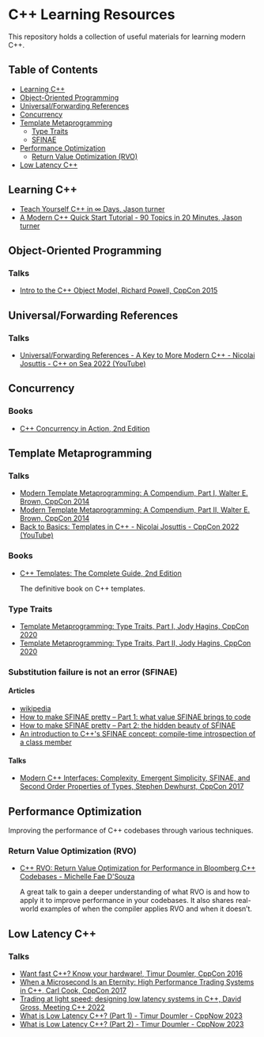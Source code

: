 # C++ Learning Resources

This repository holds a collection of useful materials for learning modern C++.

## Table of Contents
- [Learning C++](#learning-c)  
- [Object-Oriented Programming](#object-oriented-programming)
- [Universal/Forwarding References](#universalforwarding-references)
- [Concurrency](#concurrency)
- [Template Metaprogramming](#template-metaprogramming)
    - [Type Traits](#type-traits)
    - [SFINAE](#substitution-failure-is-not-an-error-sfinae)
- [Performance Optimization](#performance-optimization)
  - [Return Value Optimization (RVO)](#return-value-optimization-rvo)
- [Low Latency C++](#low-latency-c)

## Learning C++
- [Teach Yourself C++ in ∞ Days, Jason turner](https://youtu.be/zUQz4LBBz7M?si=Pv8JkfsewMGZuls8)
- [A Modern C++ Quick Start Tutorial - 90 Topics in 20 Minutes, Jason turner](https://youtu.be/VpqwCDSfgz0?si=ZQqETHgrQIgyuDC7)

## Object-Oriented Programming

### Talks
- [Intro to the C++ Object Model, Richard Powell, CppCon 2015](https://youtu.be/iLiDezv_Frk?si=ZA-LK5IYCNRvbe-Y)

## Universal/Forwarding References

### Talks
- [Universal/Forwarding References - A Key to More Modern C++ - Nicolai Josuttis - C++ on Sea 2022 (YouTube)](https://youtu.be/k1Iz5u_IBZ4?si=gwEqfqpLPlGoM0YO)

## Concurrency
### Books
- [C++ Concurrency in Action, 2nd Edition](https://www.manning.com/books/c-plus-plus-concurrency-in-action-second-edition)

## Template Metaprogramming

### Talks
- [Modern Template Metaprogramming: A Compendium, Part I, Walter E. Brown, CppCon 2014](https://youtu.be/Am2is2QCvxY?si=aOirwoOfaGij3Siq)
- [Modern Template Metaprogramming: A Compendium, Part II, Walter E. Brown, CppCon 2014](https://youtu.be/a0FliKwcwXE?si=pyAEFpUo-GvQ86qx)
- [Back to Basics: Templates in C++ - Nicolai Josuttis - CppCon 2022 (YouTube)](https://youtu.be/HqsEHG0QJXU?si=safx45rGxKSguhmE)

### Books
- [C++ Templates: The Complete Guide, 2nd Edition](http://www.tmplbook.com)

    The definitive book on C++ templates.

### Type Traits
- [Template Metaprogramming: Type Traits, Part I, Jody Hagins, CppCon 2020](https://youtu.be/tiAVWcjIF6o?si=XB4s2nUpQLOIORhq)
- [Template Metaprogramming: Type Traits, Part II, Jody Hagins, CppCon 2020](https://youtu.be/dLZcocFOb5Q?si=k2r7yiAP7OadjVAl)

### Substitution failure is not an error (SFINAE)

#### Articles
- [wikipedia](https://en.wikipedia.org/wiki/Substitution_failure_is_not_an_error)
- [How to make SFINAE pretty – Part 1: what value SFINAE brings to code](https://www.fluentcpp.com/2018/05/15/make-sfinae-pretty-1-what-value-sfinae-brings-to-code/)
- [How to make SFINAE pretty – Part 2: the hidden beauty of SFINAE](https://www.fluentcpp.com/2018/05/18/make-sfinae-pretty-2-hidden-beauty-sfinae/)
- [An introduction to C++'s SFINAE concept: compile-time introspection of a class member](https://jguegant.github.io/blogs/tech/sfinae-introduction.html)

#### Talks
- [Modern C++ Interfaces: Complexity, Emergent Simplicity, SFINAE, and Second Order Properties of Types, Stephen Dewhurst, CppCon 2017](https://youtu.be/PFdWqa68LmA?si=nlIZ723_SZk2Py9f)

## Performance Optimization

Improving the performance of C++ codebases through various techniques.

### Return Value Optimization (RVO)

- [C++ RVO: Return Value Optimization for Performance in Bloomberg C++ Codebases - Michelle Fae D'Souza](https://www.youtube.com/watch?v=WyxUilrR6fU&list=PLHTh1InhhwT6U7t1yP2K8AtTEKmcM3XU_&index=31)

    A great talk to gain a deeper understanding of what RVO is and how to apply it to improve performance in your codebases. It also shares real-world examples of when the compiler applies RVO and when it doesn’t.

## Low Latency C++

### Talks
- [Want fast C++? Know your hardware!, Timur Doumler, CppCon 2016](https://youtu.be/BP6NxVxDQIs?si=fx_MqUeYZbMAF-zO)
- [When a Microsecond Is an Eternity: High Performance Trading Systems in C++, Carl Cook, CppCon 2017](https://youtu.be/NH1Tta7purM?si=aRKebjW2Ee4exjUi)
- [Trading at light speed: designing low latency systems in C++, David Gross, Meeting C++ 2022](https://youtu.be/8uAW5FQtcvE?si=K1Ez2PfBrdFX10iP)
- [What is Low Latency C++? (Part 1) - Timur Doumler - CppNow 2023](https://youtu.be/EzmNeAhWqVs?si=VqOnFBy6TCy0Yyug)
- [What is Low Latency C++? (Part 2) - Timur Doumler - CppNow 2023](https://youtu.be/5uIsadq-nyk?si=7OzbiH1XVA9hnwzH)
